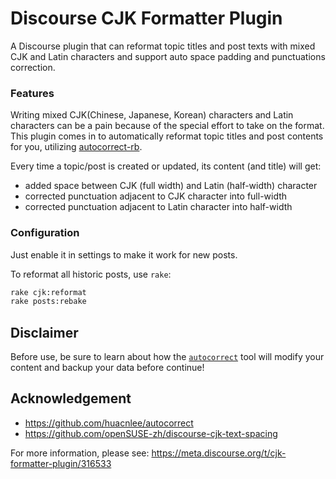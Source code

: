# Discourse CJK Formatter Plugin

A Discourse plugin that can reformat topic titles and post texts with mixed CJK and Latin characters and support auto space padding and punctuations correction.

### Features

Writing mixed CJK(Chinese, Japanese, Korean) characters and Latin characters can be a pain because of the special effort to take on the format. This plugin comes in to automatically reformat topic titles and post contents for you, utilizing [autocorrect-rb](https://github.com/huacnlee/autocorrect/tree/main/autocorrect-rb).

Every time a topic/post is created or updated, its content (and title) will get:
* added space between CJK (full width) and Latin (half-width) character
* corrected punctuation adjacent to CJK character into full-width
* corrected punctuation adjacent to Latin character into half-width

### Configuration

Just enable it in settings to make it work for new posts.

To reformat all historic posts, use `rake`:
```sh
rake cjk:reformat
rake posts:rebake
```

## Disclaimer
Before use, be sure to learn about how the [`autocorrect`](https://github.com/huacnlee/autocorrect) tool will modify your content and backup your data before continue!

## Acknowledgement
* https://github.com/huacnlee/autocorrect
* https://github.com/openSUSE-zh/discourse-cjk-text-spacing

For more information, please see: https://meta.discourse.org/t/cjk-formatter-plugin/316533
